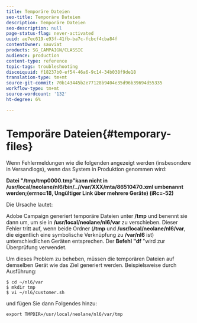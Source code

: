 ```yaml
---
title: Temporäre Dateien
seo-title: Temporäre Dateien
description: Temporäre Dateien
seo-description: null
page-status-flag: never-activated
uuid: ae7ec619-e93f-41fb-ba7c-fcbcf4cba84f
contentOwner: sauviat
products: SG_CAMPAIGN/CLASSIC
audience: production
content-type: reference
topic-tags: troubleshooting
discoiquuid: f18237b0-ef54-46a6-9c14-34b038f9de18
translation-type: tm+mt
source-git-commit: 70b143445b2e77128b9404e35d96b39694d55335
workflow-type: tm+mt
source-wordcount: '132'
ht-degree: 6%

---
```



# Temporäre Dateien{#temporary-files}

Wenn Fehlermeldungen wie die folgenden angezeigt werden (insbesondere in Versandlogs), wenn das System in Produktion genommen wird:

**Datei &quot;/tmp/tmp0000.tmp&quot;kann nicht in /usr/local/neolane/nl6/bin/..//var/XXX/mta/86510470.xml umbenannt werden;(errno=18, Ungültiger Link über mehrere Geräte) (iRc=-52)**

Die Ursache lautet:

Adobe Campaign generiert temporäre Dateien unter **/tmp** und benennt sie dann um, um sie in **/usr/local/neolane/nl6/var** zu verschieben. Dieser Fehler tritt auf, wenn beide Ordner (**/tmp** und **/usr/local/neolane/nl6/var**, die eigentlich eine symbolische Verknüpfung zu **/var/nl6** ist) unterschiedlichen Geräten entsprechen. Der **Befehl &quot;df** &quot;wird zur Überprüfung verwendet.

Um dieses Problem zu beheben, müssen die temporären Dateien auf demselben Gerät wie das Ziel generiert werden. Beispielsweise durch Ausführung:

```
$ cd ~/nl6/var
$ mkdir tmp
$ vi ~/nl6/customer.sh
```

und fügen Sie dann Folgendes hinzu:

```
export TMPDIR=/usr/local/neolane/nl6/var/tmp 
```

